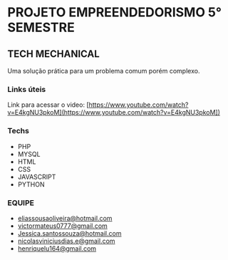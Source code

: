 # PROJETO EMPREENDEDORISMO 5° SEMESTRE

## TECH MECHANICAL

Uma solução prática para um problema comum porém complexo.

### Links úteis
 Link para acessar o video: [https://www.youtube.com/watch?v=E4kgNU3pkoM](https://www.youtube.com/watch?v=E4kgNU3pkoM])


### Techs
 - PHP
 - MYSQL
 - HTML
 - CSS
 - JAVASCRIPT
 - PYTHON


### EQUIPE

- eliassousaoliveira@hotmail.com
- victormateus0777@gmail.com
- Jessica.santossouza@hotmail.com
- nicolasviniciusdias.e@gmail.com
- henriquelu164@gmail.com
